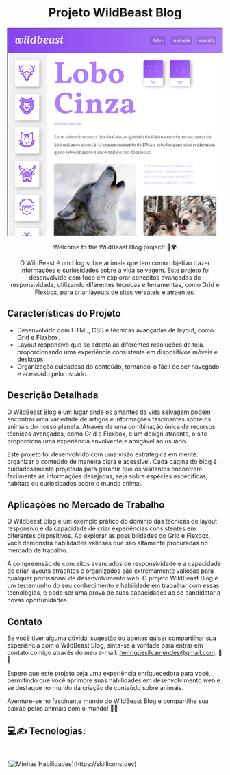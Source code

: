  <h1 align='center'>Projeto WildBeast Blog</h1>



<p align='center'> <img src='Captura de tela 2023-11-07 152443.png'> </p>
<p align='center'>Welcome to the WildBeast Blog project! 🦁🌍</p>

<p align='center'>O WildBeast é um blog sobre animais que tem como objetivo trazer informações e curiosidades sobre a vida selvagem. Este projeto foi desenvolvido com foco em explorar conceitos avançados de responsividade, utilizando diferentes técnicas e ferramentas, como Grid e Flexbox, para criar layouts de sites versáteis e atraentes. </p>

## Características do Projeto

- Desenvolvido com HTML, CSS e técnicas avançadas de layout, como Grid e Flexbox.
- Layout responsivo que se adapta às diferentes resoluções de tela, proporcionando uma experiência consistente em dispositivos móveis e desktops. 
- Organização cuidadosa do conteúdo, tornando-o fácil de ser navegado e acessado pelo usuário.

## Descrição Detalhada

O WildBeast Blog é um lugar onde os amantes da vida selvagem podem encontrar uma variedade de artigos e informações fascinantes sobre os animais do nosso planeta. Através de uma combinação única de recursos técnicos avançados, como Grid e Flexbox, e um design atraente, o site proporciona uma experiência envolvente e amigável ao usuário.

Este projeto foi desenvolvido com uma visão estratégica em mente: organizar o conteúdo de maneira clara e acessível. Cada página do blog é cuidadosamente projetada para garantir que os visitantes encontrem facilmente as informações desejadas, seja sobre espécies específicas, habitats ou curiosidades sobre o mundo animal.

## Aplicações no Mercado de Trabalho

O WildBeast Blog é um exemplo prático do domínio das técnicas de layout responsivo e da capacidade de criar experiências consistentes em diferentes dispositivos. Ao explorar as possibilidades do Grid e Flexbox, você demonstra habilidades valiosas que são altamente procuradas no mercado de trabalho.

A compreensão de conceitos avançados de responsividade e a capacidade de criar layouts atraentes e organizados são extremamente valiosas para qualquer profissional de desenvolvimento web. O projeto WildBeast Blog é um testemunho do seu conhecimento e habilidade em trabalhar com essas tecnologias, e pode ser uma prova de suas capacidades ao se candidatar a novas oportunidades.

## Contato

Se você tiver alguma dúvida, sugestão ou apenas quiser compartilhar sua experiência com o WildBeast Blog, sinta-se à vontade para entrar em contato comigo através do meu e-mail: [henriquesilvamendes@gmail.com](mailto:henriquesilvamendes@gmail.com). 📩📧

Espero que este projeto seja uma experiência enriquecedora para você, permitindo que você aprimore suas habilidades em desenvolvimento web e se destaque no mundo da criação de conteúdo sobre animais.

Aventure-se no fascinante mundo do WildBeast Blog e compartilhe sua paixão pelos animais com o mundo! 🐾🌿




<h2>
    💻✍️ Tecnologias:
</h2>
<br>

[![Minhas Habilidades](https://skillicons.dev/icons?i=html,css,)](https://skillicons.dev)